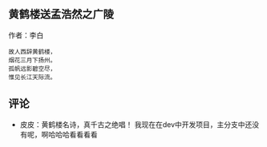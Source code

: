 ## 黄鹤楼送孟浩然之广陵

作者：李白

```
故人西辞黄鹤楼，
烟花三月下扬州。
孤帆远影碧空尽，
惟见长江天际流。
```
## 评论

- 皮皮：黄鹤楼名诗，真千古之绝唱！
我现在在dev中开发项目，主分支中还没有呢，啊哈哈哈看看看看